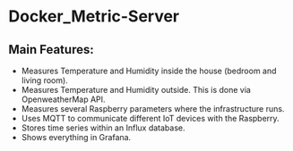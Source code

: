 # Docker_Metric-Server

## Main Features:
* Measures Temperature and Humidity inside the house (bedroom and living room).
* Measures Temperature and Humidity outside. This is done via OpenweatherMap API.
* Measures several Raspberry parameters where the infrastructure runs.
* Uses MQTT to communicate different IoT devices with the Raspberry.
* Stores time series within an Influx database.
* Shows everything in Grafana.

